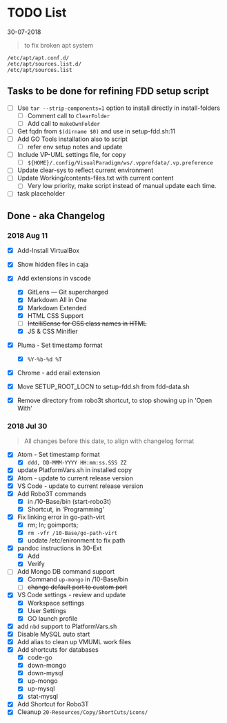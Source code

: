 # TODO List

30-07-2018
> to fix broken apt system
```
/etc/apt/apt.conf.d/
/etc/apt/sources.list.d/
/etc/apt/sources.list
```

## Tasks to be done for refining FDD setup script

- [ ] Use `tar --strip-components=1` option to install directly in install-folders
	- [ ] Comment call to `ClearFolder`
	- [ ] Add call to `makeOwnFolder`
- [ ] Get fqdn from `$(dirname $0)` and use in setup-fdd.sh:11
- [ ] Add GO Tools installation also to script
	- [ ] refer env setup notes and update
- [ ] Include VP-UML settings file, for copy
	- [ ] `${HOME}/.config/VisualParadigm/ws/.vpprefdata/.vp.preference`
- [ ] Update clear-sys to reflect current environment
- [ ] Update Working/contents-files.txt with current content
	- [ ] Very low priority, make script instead of manual update each time.
- [ ] task placeholder

## Done - aka Changelog
### 2018 Aug 11
- [x] Add-Install VirtualBox
- [x] Show hidden files in caja
- [x] Add extensions in vscode
	- [x] GitLens — Git supercharged
	- [x] Markdown All in One
	- [x] Markdown Extended
	- [x] HTML CSS Support
	- [ ] ~~IntelliSense for CSS class names in HTML~~
	- [x] JS & CSS Minifier
- [x] Pluma - Set timestamp format
	- [x] `%Y-%b-%d %T`
- [x] Chrome - add erail extension
- [x] Move SETUP_ROOT_LOCN to setup-fdd.sh from fdd-data.sh
- [x] Remove directory from robo3t shortcut, to stop showing up in 'Open With'


### 2018 Jul 30

> All changes before this date, to align with changelog format

- [x] Atom - Set timestamp format
	- [x] `ddd, DD-MMM-YYYY HH:mm:ss.SSS ZZ`
- [x] update PlatformVars.sh in installed copy
- [x] Atom - update to current release version
- [x] VS Code - update to current release version
- [x] Add Robo3T commands
	- [x] in /10-Base/bin (start-robo3t)
	- [x] Shortcut, in 'Programming'
- [x] Fix linking error in go-path-virt
	- [x] rm; ln; goimports;
	- [x] `rm -vfr /10-Base/go-path-virt`
	- [x] uodate /etc/enironment to fix path
- [x] pandoc instructions in 30-Ext
	- [x] Add
	- [x] Verify
- [ ] Add Mongo DB command support
	- [x] Command `up-mongo` in /10-Base/bin
	- [ ] ~~change default port to custom port~~
- [x] VS Code settings - review and update
	- [x] Workspace settings
	- [x] User Settings
	- [X] GO launch profile
- [x] add `nbd` support to PlatformVars.sh
- [x] Disable MySQL auto start
- [x] Add alias to clean up VMUML work files
- [x] Add shortcuts for databases
	- [x] code-go
	- [x] down-mongo
	- [x] down-mysql
	- [x] up-mongo
	- [x] up-mysql
	- [x] stat-mysql
- [x] Add Shortcut for Robo3T
- [x] Cleanup `20-Resources/Copy/ShortCuts/icons/`
